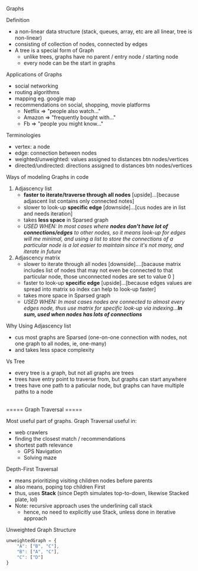 Graphs

Definition
- a non-linear data structure (stack, queues, array, etc are all linear, tree is non-linear)
- consisting of collection of nodes, connected by edges
- A tree is a special form of Graph
    - unlike trees, graphs have no parent / entry node / starting node
    - every node can be the start in graphs

Applications of Graphs
- social networking
- routing algorithms
- mapping eg. google map
- recommendations on social, shopping, movie platforms
    - Netflix => "people also watch..."
    - Amazon => "frequently bought with..."
    - Fb => "people you might know..."

Terminologies
- vertex: a node
- edge: connection between nodes
- weighted/unweighted: values assigned to distances btn nodes/vertices
- directed/undirected: directions assigned to distances btn nodes/vertices

Ways of modeling Graphs in code
1. Adjascency list
    - **faster to iterate/traverse through all nodes** [upside]...[because adjascent list contains only connected notes]
    - slower to look-up **specific edge** [downside]...[cus nodes are in list and needs iteration]
    - takes **less space** in Sparsed graph
    - <i> USED WHEN: In most cases where **nodes don't have lot of connections/edges** to other nodes, so it means look-up for edges will me minimal, and using a list to store the connections of a particular node is a lot easier to maintain since it's not many, and iterate in future </i>
2. Adjascency matrix
    - slower to iterate through all nodes [downside]....[bacause matrix includes list of nodes that may not even be connected to that particular node, those unconnected nodes are set to value 0 ]
    - faster to look-up **specific edge** [upside]...[because edges values are spread into matrix so index can help to look-up faster]
    - takes more space in Sparsed graph
    - <i> USED WHEN: In most cases nodes are connected to almost every edges node, thus use matrix for specific look-up via indexing...**In sum, used when nodes has lots of connections** </i>

Why Using Adjascency list
- cus most graphs are Sparsed (one-on-one connection with nodes, not one graph to all nodes, ie, one-many)
- and takes less space complexity

Vs Tree
- every tree is a graph, but not all graphs are trees
- trees have entry point to traverse from, but graphs can start anywhere
- trees have one path to a paticular node, but graphs can have multiple paths to a node

<br>
===== Graph Traversal =====

Most useful part of graphs. Graph Traversal useful in:
- web crawlers
- finding the closest match / recommendations
- shortest path relevance
    - GPS Navigation
    - Solving maze

Depth-First Traversal
- means prioritizing visiting children nodes before parents
- also means, poping top children First
- thus, uses **Stack** (since Depth simulates top-to-down, likewise Stacked plate, lol)
- Note: recursive approach uses the underlining call stack
    - hence, no need to explicitly use Stack, unless done in iterative approach


Unweighted Graph Structure
```js
unweightedGraph = {
    "A": ["B", "C"],
    "B": ["A", "C"],
    "C": ["D"]
}
```